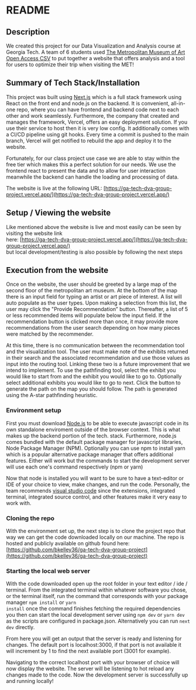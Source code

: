 # README

## Description

We created this project for our Data Visualization and Analysis course at Georgia Tech. A team of 6 students used [The Metropolitan Museum of Art Open Access CSV](https://github.com/metmuseum/openaccess) to put together a website that offers analysis and a tool for users to optimize their trip when visiting the MET!

## Summary of Tech Stack/Installation

This project was built using [Next.js](https://nextjs.org/) which is a full stack framework using React on the front end and node.js on the backend. It is convenient, all-in-one repo, where you can have frontend and backend code next to each other and work seamlessly. Furthermore, the company that created and manages the framework, Vercel, offers an easy deployment solution. If you use their service to host then it is very low config. It additionally comes with a CI/CD pipeline using git hooks. Every time a commit is pushed to the main branch, Vercel will get notified to rebuild the app and deploy it to the website.

Fortunately, for our class project use case we are able to stay within the free tier which makes this a perfect solution for our needs. We use the frontend react to present the data and to allow for user interaction meanwhile the backend can handle the loading and processing of data.

The website is live at the following URL: [https://ga-tech-dva-group-project.vercel.app/](https://ga-tech-dva-group-project.vercel.app/)

## Setup / Viewing the website

Like mentioned above the website is live and most easily can be seen by visiting the website link  
here: [https://ga-tech-dva-group-project.vercel.app/](https://ga-tech-dva-group-project.vercel.app/)  
but local development/testing is also possible by following the next steps

## Execution from the website
Once on the website, the user should be greeted by a large map of the second floor of the metropolitan art museum. At the bottom of the map there is an input field for typing an artist or art piece of interest. A list will auto populate as the user types. Upon making a selection from this list, the user may click the "Provide Recommendation” button. Thereafter, a list of 5 or less recommended items will populate below the input field. If the recommendation button is clicked more than once, it may provide more recommendations from the user search depending on how many pieces were matched by the recommender. 

At this time, there is no communication between the recommendation tool and the visualization tool. The user must make note of the exhibits returned in their search and the associated recommendation and use those values as input into the routing tool. Linking these two is a future improvement that we intend to implement. To use the pathfinding tool, select the exhibit you would like to start from and the exhibit you would like to go to. Optionally select additional exhibits you would like to go to next. Click the button to generate the path on the map you should follow. The path is generated using the A-star pathfinding heuristic.

### Environment setup

First you must download [Node.js](https://nodejs.org/en) to be able to execute javascript code in its own standalone enviroment outside of the browser context. This is what makes up the backend portion of the tech. stack. Furthermore, node.js comes bundled with the default package manager for javascript libraries, Node Package Manager (NPM). Optionally you can use npm to install yarn which is a popular alternative package manager that offers additional features. Either will work but the commands to start the development server will use each one's command respectively (npm or yarn)

Now that node is installed you will want to be sure to have a text-editor or IDE of your choice to view, make changes, and run the code. Personally, the team recommends [visual studio code](https://code.visualstudio.com/) since the extensions, integrated terminal, integrated source control, and other features make it very easy to work with.

### Cloning the repo

With the environment set up, the next step is to clone the project repo that way we can get the code downloaded locally on our machine. The repo is hosted and publicly available on github found here:
[https://github.com/bkelley36/ga-tech-dva-group-project](https://github.com/bkelley36/ga-tech-dva-group-project)

### Starting the local web server

With the code downloaded open up the root folder in your text editor / ide / terminal. From the integrated terminal within whatever software you chose, or the terminal itself, run the command that corresponds with your package manager <code>npm install</code> or <code>yarn install</code> once the command finishes fetching the required dependencies you then can start the local development server using <code>npm dev</code> or <code>yarn dev</code> as the scripts are configured in package.json. Alternatively you can run <code>next dev</code> directly.

From here you will get an output that the server is ready and listening for changes. The default port is localhost:3000, if that port is not available it will increment by 1 to find the next available port (3001 for example).

Navigating to the correct localhost port with your browser of choice will now display the website. The server will be listening to hot reload any changes made to the code. Now the development server is successfully up and running locally!
